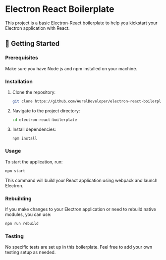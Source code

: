 # Electron React Boilerplate

This project is a basic Electron-React boilerplate to help you kickstart your Electron application with React.

## 🚀 Getting Started

### Prerequisites

Make sure you have Node.js and npm installed on your machine.

### Installation

1. Clone the repository:

   ```bash
   git clone https://github.com/AurelDeveloper/electron-react-boilerplate
   ```

2. Navigate to the project directory:

   ```bash
   cd electron-react-boilerplate
   ```

3. Install dependencies:

   ```bash
   npm install
   ```

### Usage

To start the application, run:

```bash
npm start
```

This command will build your React application using webpack and launch Electron.

### Rebuilding

If you make changes to your Electron application or need to rebuild native modules, you can use:

```bash
npm run rebuild
```

### Testing

No specific tests are set up in this boilerplate. Feel free to add your own testing setup as needed.
